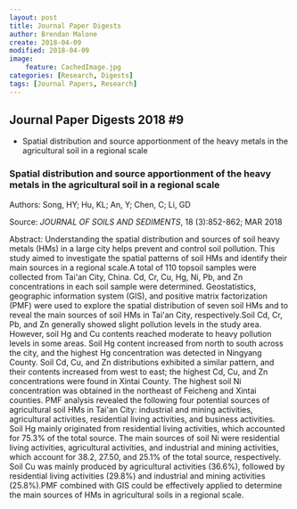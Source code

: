 ```yaml
---
layout: post
title: Journal Paper Digests
author: Brendan Malone
create: 2018-04-09
modified: 2018-04-09
image:
    feature: CachedImage.jpg
categories: [Research, Digests]
tags: [Journal Papers, Research]
---
```


## Journal Paper Digests 2018 #9

* Spatial distribution and source apportionment of the heavy metals in the agricultural soil in a regional scale































<!--more-->

### Spatial distribution and source apportionment of the heavy metals in the agricultural soil in a regional scale

Authors:
Song, HY; Hu, KL; An, Y; Chen, C; Li, GD

Source:
*JOURNAL OF SOILS AND SEDIMENTS*, 18 (3):852-862; MAR 2018 

Abstract:
Understanding the spatial distribution and sources of soil heavy metals
(HMs) in a large city helps prevent and control soil pollution. This
study aimed to investigate the spatial patterns of soil HMs and identify
their main sources in a regional scale.A total of 110 topsoil samples
were collected from Tai'an City, China. Cd, Cr, Cu, Hg, Ni, Pb, and Zn
concentrations in each soil sample were determined. Geostatistics,
geographic information system (GIS), and positive matrix factorization
(PMF) were used to explore the spatial distribution of seven soil HMs
and to reveal the main sources of soil HMs in Tai'an City,
respectively.Soil Cd, Cr, Pb, and Zn generally showed slight pollution
levels in the study area. However, soil Hg and Cu contents reached
moderate to heavy pollution levels in some areas. Soil Hg content
increased from north to south across the city, and the highest Hg
concentration was detected in Ningyang County. Soil Cd, Cu, and Zn
distributions exhibited a similar pattern, and their contents increased
from west to east; the highest Cd, Cu, and Zn concentrations were found
in Xintai County. The highest soil Ni concentration was obtained in the
northeast of Feicheng and Xintai counties. PMF analysis revealed the
following four potential sources of agricultural soil HMs in Tai'an
City: industrial and mining activities, agricultural activities,
residential living activities, and business activities. Soil Hg mainly
originated from residential living activities, which accounted for 75.3%
of the total source. The main sources of soil Ni were residential living
activities, agricultural activities, and industrial and mining
activities, which account for 38.2, 27.50, and 25.1% of the total
source, respectively. Soil Cu was mainly produced by agricultural
activities (36.6%), followed by residential living activities (29.8%)
and industrial and mining activities (25.8%).PMF combined with GIS could
be effectively applied to determine the main sources of HMs in
agricultural soils in a regional scale.
